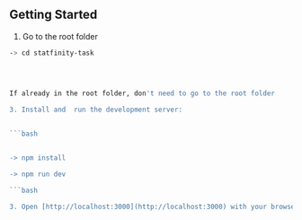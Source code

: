 

## Getting Started
1. Go to the root folder

 ```bash
-> cd statfinity-task

   

   
If already in the root folder, don't need to go to the root folder

3. Install and  run the development server:


```bash


-> npm install

-> npm run dev

```bash

3. Open [http://localhost:3000](http://localhost:3000) with your browser to see the result.











